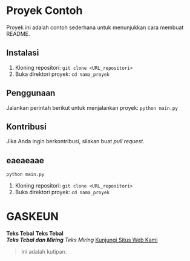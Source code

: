 # Proyek Contoh

Proyek ini adalah contoh sederhana untuk menunjukkan cara membuat README.

## Instalasi

1.  Kloning repositori: `git clone <URL_repositori>`
2.  Buka direktori proyek: `cd nama_proyek`

## Penggunaan

Jalankan perintah berikut untuk menjalankan proyek: `python main.py`

## Kontribusi

Jika Anda ingin berkontribusi, silakan buat *pull request*.

## eaeaeaae
`python main.py`
1. Kloning repositori: `git clone <URL_repositori>`
2. Buka direktori proyek: `cd nama_proyek`
   
# GASKEUN
**Teks Tebal**
__Teks Tebal__  
***Teks Tebal dan Miring***
*Teks Miring*
[Kunjungi Situs Web Kami](https://www.example.com)
> Ini adalah kutipan.
